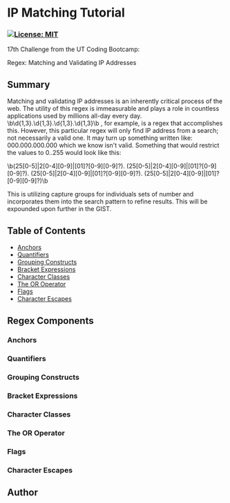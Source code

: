# IP Matching Tutorial
### [![License: MIT](https://img.shields.io/badge/License-MIT-yellow.svg)](https://opensource.org/licenses/MIT)

 17th Challenge from the UT Coding Bootcamp: 

Regex: Matching and Validating IP Addresses

## Summary

<!-- Briefly summarize the regex you will be describing and what you will explain. Include a code snippet of the regex. Replace this text with your summary. -->
Matching and validating IP addresses is an inherently critical process of the web. The utility of this regex is immeasurable and plays a role in countless applications used by millions all-day every day.
\b\d{1,3}\.\d{1,3}\.\d{1,3}\.\d{1,3}\b , for example, is a regex that accomplishes this. However, this particular regex will only find IP address from a search; not necessarily a valid one. It may turn up something written like: 000.000.000.000 which we know isn't valid. 
Something that would restrict the values to 0..255 would look like this: 

\b(25[0-5]|2[0-4][0-9]|[01]?[0-9][0-9]?)\.
  (25[0-5]|2[0-4][0-9]|[01]?[0-9][0-9]?)\.
  (25[0-5]|2[0-4][0-9]|[01]?[0-9][0-9]?)\.
  (25[0-5]|2[0-4][0-9]|[01]?[0-9][0-9]?)\b

This is utilizing capture groups for individuals sets of number and incorporates them into the search pattern to refine results. This will be expounded upon further in the GIST.

## Table of Contents

- [Anchors](#anchors)
- [Quantifiers](#quantifiers)
- [Grouping Constructs](#grouping-constructs)
- [Bracket Expressions](#bracket-expressions)
- [Character Classes](#character-classes)
- [The OR Operator](#the-or-operator)
- [Flags](#flags)
- [Character Escapes](#character-escapes)

## Regex Components

### Anchors

### Quantifiers

### Grouping Constructs

### Bracket Expressions

### Character Classes

### The OR Operator

### Flags

### Character Escapes

## Author

<!-- A short section about the author with a link to the author's GitHub profile (replace with your information and a link to your profile) -->
